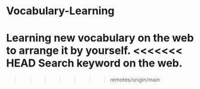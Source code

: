 # Vocabulary-Learning
Learning new vocabulary on the web to arrange it by yourself.
<<<<<<< HEAD
Search keyword on the web.
=======
>>>>>>> remotes/origin/main
